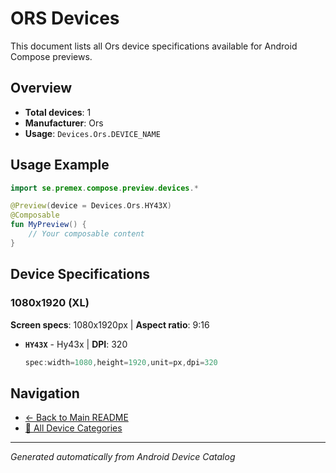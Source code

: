 # ORS Devices

This document lists all Ors device specifications available for Android Compose previews.

## Overview

- **Total devices**: 1
- **Manufacturer**: Ors
- **Usage**: `Devices.Ors.DEVICE_NAME`

## Usage Example

```kotlin
import se.premex.compose.preview.devices.*

@Preview(device = Devices.Ors.HY43X)
@Composable
fun MyPreview() {
    // Your composable content
}
```

## Device Specifications

### 1080x1920 (XL)

**Screen specs**: 1080x1920px | **Aspect ratio**: 9:16

- **`HY43X`** - Hy43x | **DPI**: 320
  ```kotlin
  spec:width=1080,height=1920,unit=px,dpi=320
  ```

## Navigation

- [← Back to Main README](../../README.md)
- [📱 All Device Categories](../README.md)

---
*Generated automatically from Android Device Catalog*
